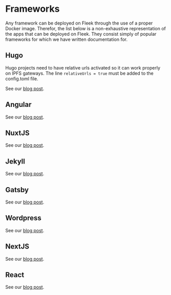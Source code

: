 # Frameworks

Any framework can be deployed on Fleek through the use of a proper Docker image. Therefor, the list below is a non-exhaustive representation of the apps that can be deployed on Fleek. They consist simply of popular frameworks for which we have written documentation for.

## Hugo
Hugo projects need to have relative urls activated so it can work properly on IPFS gateways.
The line `relativeUrls = true` must be added to the config.toml file.

See our [blog post](https://blog.fleek.co/posts/go-with-hugo-and-fleek).

## Angular
See our [blog post](https://blog.fleek.co/posts/angularjs-on-ipfs-on-fleek).

## NuxtJS
See our [blog post](https://blog.fleek.co/posts/Deploying-nuxtJS-through-IPFS-on-Fleek).

## Jekyll
See our [blog post](https://blog.fleek.co/posts/deploy-jekyll-blog-on-fleek).

## Gatsby
See our [blog post](https://blog.fleek.co/posts/Gatsby-Fleek).

## Wordpress
See our [blog post](https://blog.fleek.co/posts/wordpress+fleek).

## NextJS
See our [blog post](https://blog.fleek.co/posts/fleek-nextJS).

## React
See our [blog post](https://blog.fleek.co/posts/fleek-create-react-app).